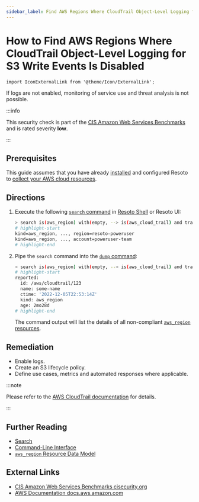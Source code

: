 ```yaml
---
sidebar_label: Find AWS Regions Where CloudTrail Object-Level Logging for S3 Write Events Is Disabled
---
```


# How to Find AWS Regions Where CloudTrail Object-Level Logging for S3 Write Events Is Disabled

```mdx-code-block
import IconExternalLink from '@theme/Icon/ExternalLink';
```

If logs are not enabled, monitoring of service use and threat analysis is not possible.

:::info

This security check is part of the [CIS Amazon Web Services Benchmarks](https://cisecurity.org/benchmark/amazon_web_services) and is rated severity **low**.

:::

## Prerequisites

This guide assumes that you have already [installed](../../../getting-started/install-resoto/index.md) and configured Resoto to [collect your AWS cloud resources](../../../reference/configuration/cloudprovider/aws.md).

## Directions

1. Execute the following [`search` command](../../../reference/cli/search-commands/search.md) in [Resoto Shell](../../../reference/components/shell.md) or Resoto UI:

   ```bash
   > search is(aws_region) with(empty, --> is(aws_cloud_trail) and trail_has_custom_event_selectors=true and trail_event_selectors[*].field_selectors.eventCategory.equals[*]=Data and trail_event_selectors[*].field_selectors.`resources.type`.equals[*]=AWS::S3::Object and trail_event_selectors[*].field_selectors.readOnly.equals[*]!="false")
   # highlight-start
   ​kind=aws_region, ..., region=resoto-poweruser
   ​kind=aws_region, ..., account=poweruser-team
   # highlight-end
   ```

2. Pipe the `search` command into the [`dump` command](../../../reference/cli/format-commands/dump.md):

   ```bash
   > search is(aws_region) with(empty, --> is(aws_cloud_trail) and trail_has_custom_event_selectors=true and trail_event_selectors[*].field_selectors.eventCategory.equals[*]=Data and trail_event_selectors[*].field_selectors.`resources.type`.equals[*]=AWS::S3::Object and trail_event_selectors[*].field_selectors.readOnly.equals[*]!="false") | dump
   # highlight-start
   ​reported:
   ​  id: /aws/cloudtrail/123
   ​  name: some-name
   ​  ctime: '2022-12-05T22:53:14Z'
   ​  kind: aws_region
   ​  age: 2mo28d
   # highlight-end
   ```

   The command output will list the details of all non-compliant [`aws_region` resources](../../../reference/data-models/aws/index.md#aws_region).

## Remediation

- Enable logs.
- Create an S3 lifecycle policy.
- Define use cases, metrics and automated responses where applicable.

:::note

Please refer to the [AWS CloudTrail documentation](https://docs.aws.amazon.com/AmazonS3/latest/userguide/enable-cloudtrail-logging-for-s3.html) for details.

:::

## Further Reading

- [Search](../../../reference/search/index.md)
- [Command-Line Interface](../../../reference/cli/index.md)
- [`aws_region` Resource Data Model](../../../reference/data-models/aws/index.md#aws_region)

## External Links

- [CIS Amazon Web Services Benchmarks <span class="badge badge--secondary">cisecurity.org <IconExternalLink width="10" height="10" /></span>](https://cisecurity.org/benchmark/amazon_web_services)
- [AWS Documentation <span class="badge badge--secondary">docs.aws.amazon.com <IconExternalLink width="10" height="10" /></span>](https://docs.aws.amazon.com/AmazonS3/latest/userguide/enable-cloudtrail-logging-for-s3.html)
